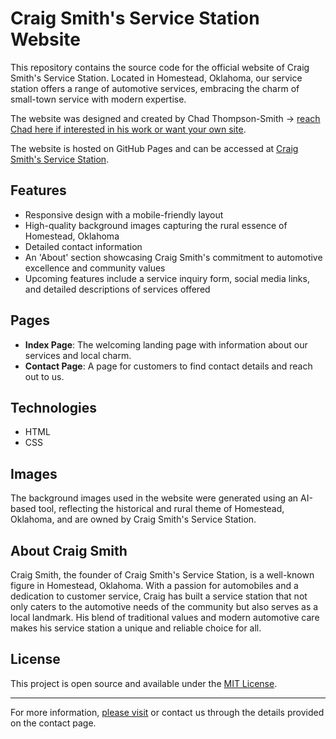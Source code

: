 # Craig Smith's Service Station Website

This repository contains the source code for the official website of Craig Smith's Service Station. Located in Homestead, Oklahoma, our service station offers a range of automotive services, embracing the charm of small-town service with modern expertise.

The website was designed and created by Chad Thompson-Smith -> [reach Chad here if interested in his work or want your own site](https://github.com/tsmith4014).

The website is hosted on GitHub Pages and can be accessed at [Craig Smith's Service Station](https://tsmith4014.github.io/craigs_service_station/).

## Features

- Responsive design with a mobile-friendly layout
- High-quality background images capturing the rural essence of Homestead, Oklahoma
- Detailed contact information
- An 'About' section showcasing Craig Smith's commitment to automotive excellence and community values
- Upcoming features include a service inquiry form, social media links, and detailed descriptions of services offered

## Pages

- **Index Page**: The welcoming landing page with information about our services and local charm.
- **Contact Page**: A page for customers to find contact details and reach out to us.

## Technologies

- HTML
- CSS

## Images

The background images used in the website were generated using an AI-based tool, reflecting the historical and rural theme of Homestead, Oklahoma, and are owned by Craig Smith's Service Station.

## About Craig Smith

Craig Smith, the founder of Craig Smith's Service Station, is a well-known figure in Homestead, Oklahoma. With a passion for automobiles and a dedication to customer service, Craig has built a service station that not only caters to the automotive needs of the community but also serves as a local landmark. His blend of traditional values and modern automotive care makes his service station a unique and reliable choice for all.

## License

This project is open source and available under the [MIT License](https://opensource.org/licenses/MIT).

---

For more information, [please visit](https://github.com/tsmith4014) or contact us through the details provided on the contact page.
